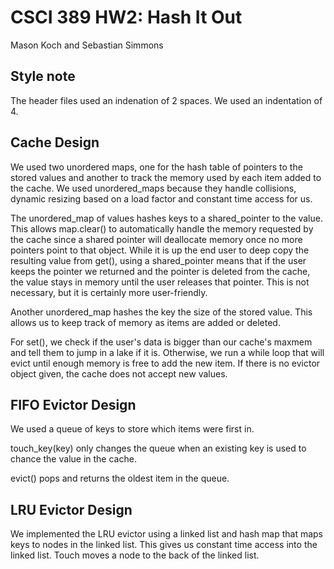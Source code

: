 # CSCI 389 HW2: Hash It Out
Mason Koch and Sebastian Simmons

## Style note

The header files used an indenation of 2 spaces. We used an indentation of 4. 

## Cache Design
We used two unordered maps, one for the hash table of pointers to the stored values and another to track the memory used by each item added to the cache. We used unordered_maps because they handle collisions, dynamic resizing based on a load factor and constant time access for us.

The unordered_map of values hashes keys to a shared_pointer to the value. This allows map.clear() to automatically handle the memory requested by the cache since a shared pointer will deallocate memory once no more pointers point to that object. While it is up the end user to deep copy the resulting value from get(), using a shared_pointer means that if the user keeps the pointer we returned and the pointer is deleted from the cache, the value stays in memory until the user releases that pointer. This is not necessary, but it is certainly more user-friendly.

Another unordered_map hashes the key the size of the stored value. This allows us to keep track of memory as items are added or deleted.

For set(), we check if the user's data is bigger than our cache's maxmem and tell them to jump in a lake if it is. Otherwise, we run a while loop that will evict until enough memory is free to add the new item. If there is no evictor object given, the cache does not accept new values.

## FIFO Evictor Design
We used a queue of keys to store which items were first in. 

touch_key(key) only changes the queue when an existing key is used to chance the value in the cache.

evict() pops and returns the oldest item in the queue.

## LRU Evictor Design

We implemented the LRU evictor using a linked list and hash map that maps keys to nodes in the linked list. This gives us constant time access into the linked list. Touch moves a node to the back of the linked list.
